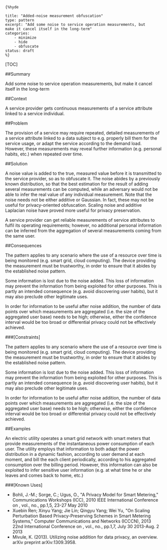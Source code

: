     {%hyde

    title: "Added-noise measurement obfuscation"
    type: pattern
    excerpt: "Add some noise to service operation measurements, but
    make it cancel itself in the long-term"
    categories: 
        - minimize
        - hide
        - obfuscate
    status: draft
    %}

[TOC]

<!--###[Also Known As]-->
<!-- All other names the pattern is known by.-->



##Summary
<!-- One short paragraph summarising the pattern.-->

Add some noise to service operation measurements, but make it cancel itself in the long-term

##Context
<!-- The situations in which the pattern may apply.-->

A service provider gets continuous measurements of a service attribute linked to a service individual.

##Problem
<!-- The problem a pattern addresses, including a list of forces describing why a problem might be difficult to solve.-->

The provision of a service may require repeated, detailed measurements of a service attribute linked to a data subject to e.g. properly bill them for the service usage, or adapt the service according to the demand load. However, these measurements may reveal further information (e.g. personal habits, etc.) when repeated over time.

##Solution
<!-- A concise description of how the pattern addresses the problem.-->

A noise value is added to the true, measured value before it is transmitted to the service provider, so as to obfuscate it. The noise abides by a previously known distribution, so that the best estimation for the result of adding several measurements can be computed, while an adversary would not be able to infer the real value of any individual measurement. Note that the noise needs not be either additive or Gaussian. In fact, these may not be useful for privacy-oriented obfuscation. Scaling noise and additive Laplacian noise have proved more useful for privacy preservation.

<!--goals-->
A service provider can get reliable measurements of service attributes to fulfil its operating requirements; however, no additional personal information can be inferred from the aggregation of several measurements coming from the same user.

<!--###[Structure]-->
<!--A detailed specification of the structural aspects of the pattern. A class diagram if applicable.-->



<!--###[Implementation]-->
<!--Guidelines for implementing the pattern; code fragments; suggested PETS; policy fragments.-->



##Consequences
<!--The advantages (benefits) and disadvantages (liabilities) of applying the pattern.-->



<!--constraints and consequences-->
The pattern applies to any scenario where the use of a resource over time is being monitored (e.g. smart grid, cloud computing). The device providing the measurement must be trustworthy, in order to ensure that it abides by the established noise pattern.

Some information is lost due to the noise added. This loss of information may prevent the information from being exploited for other purposes. This is partly an intended consequence (e.g. avoid discovering user habits), but it may also preclude other legitimate uses.

In order for information to be useful after noise addition, the number of data points over which measurements are aggregated (i.e. the size of the aggregated user base) needs to be high; otherwise, either the confidence interval would be too broad or differential privacy could not be effectively achieved.

###[Constraints]
<!-- limitations as a consequence of applying the pattern.-->



<!--constraints and consequences-->
The pattern applies to any scenario where the use of a resource over time is being monitored (e.g. smart grid, cloud computing). The device providing the measurement must be trustworthy, in order to ensure that it abides by the established noise pattern.

Some information is lost due to the noise added. This loss of information may prevent the information from being exploited for other purposes. This is partly an intended consequence (e.g. avoid discovering user habits), but it may also preclude other legitimate uses.

In order for information to be useful after noise addition, the number of data points over which measurements are aggregated (i.e. the size of the aggregated user base) needs to be high; otherwise, either the confidence interval would be too broad or differential privacy could not be effectively achieved.

##Examples
<!--Motivational example to see how the pattern is applied.-->

An electric utility operates a smart grid network with smart meters that provide measurements of the instantaneous power consumption of each user. The utility employs that information to both adapt the power distribution in a dynamic fashion, according to user demand at each moment, and bill the each client periodically, according to his aggregated consumption over the billing period. However, this information can also be exploited to infer sensitive user information (e.g. at what time he or she leaves and comes back to home, etc.)

###[Known Uses]
<!-- Pointers to various applications of the pattern.-->

- Bohli, J.-M.; Sorge, C.; Ugus, O., "A Privacy Model for Smart Metering," Communications Workshops (ICC), 2010 IEEE International Conference on , vol., no., pp.1,5, 23-27 May 2010
- Xuebin Ren; Xinyu Yang; Jie Lin; Qingyu Yang; Wei Yu, "On Scaling Perturbation Based Privacy-Preserving Schemes in Smart Metering Systems," Computer Communications and Networks (ICCCN), 2013 22nd International Conference on , vol., no., pp.1,7, July 30 2013-Aug. 2 2013
- Mivule, K. (2013). Utilizing noise addition for data privacy, an overview. arXiv preprint arXiv:1309.3958.

<!--##See Also-->
<!-- Any pointers to relevant information, not contained in the subfields below.-->



<!--###[Related Patterns]-->
<!-- Supporting and conflicting patterns-->



<!--###[Sources]-->
<!-- References to the original source of the pattern.-->



<!--##General Comments-->
<!-- Separate discussion on the pattern.-->



<!--##Tags-->
<!-- User definable descriptors for additional correlation.-->

